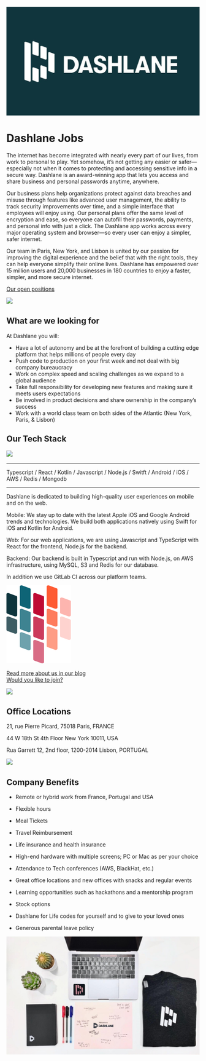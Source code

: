 ![](/images/logo.jpeg)


Dashlane Jobs
=============

The internet has become integrated with nearly every part of our lives, from work to personal to play. Yet somehow, it’s not getting any easier or safer—especially not when it comes to protecting and accessing sensitive info in a secure way. Dashlane is an award-winning app that lets you access and share business and personal passwords anytime, anywhere.

Our business plans help organizations protect against data breaches and misuse through features like advanced user management, the ability to track security improvements over time, and a simple interface that employees will enjoy using. Our personal plans offer the same level of encryption and ease, so everyone can autofill their passwords, payments, and personal info with just a click. The Dashlane app works across every major operating system and browser—so every user can enjoy a simpler, safer internet.

Our team in Paris, New York, and Lisbon is united by our passion for improving the digital experience and the belief that with the right tools, they can help everyone simplify their online lives. Dashlane has empowered over 15 million users and 20,000 businesses in 180 countries to enjoy a faster, simpler, and more secure internet.

[Our open positions](https://www.dashlane.com/about/careers) 

![](https://github.com/Dashlane/we-are-hiring/blob/master/images/team_working.png)

What are we looking for
-------------
At Dashlane you will:
- Have a lot of autonomy and be at the forefront of building a cutting edge platform that helps millions of people every day
- Push code to production on your first week and not deal with big company bureaucracy
- Work on complex speed and scaling challenges as we expand to a global audience
- Take full responsibility for developing new features and making sure it meets users expectations
- Be involved in product decisions and share ownership in the company’s success
- Work with a world class team on both sides of the Atlantic (New York, Paris, & Lisbon)



Our Tech Stack
--------------
![](https://github.com/Dashlane/we-are-hiring/blob/master/images/dev_working.jpeg)
- - - - - - - -
Typescript / React / Kotlin / Javascript / Node.js / Switft / Android / iOS / AWS / Redis / Mongodb
- - - - -


Dashlane is dedicated to building high-quality user experiences on mobile and on the web.

Mobile: We stay up to date with the latest Apple iOS and Google Android trends and technologies. We build both applications natively using Swift for iOS and Kotlin for Android.

Web: For our web applications, we are using Javascript and TypeScript with React for the frontend, Node.js for the backend.

Backend: Our backend is built in Typescript and run with Node.js, on AWS infrastructure, using MySQL, S3 and Redis for our database.

In addition we use GitLab CI across our platform teams.

![](https://github.com/Dashlane/we-are-hiring/blob/master/images/dashlove.png)

[Read more about us in our blog](https://blog.dashlane.com/category/engineering/)           
[Would you like to join?](https://www.dashlane.com/about/careers)

![](https://github.com/Dashlane/we-are-hiring/blob/master/images/team_chat.png)

Office Locations
------------------

21, rue Pierre Picard, 75018 Paris, FRANCE

44 W 18th St 4th Floor New York 10011, USA

Rua Garrett 12, 2nd floor, 1200-2014 Lisbon, PORTUGAL

![](https://github.com/Dashlane/we-are-hiring/blob/master/images/baby.png)

Company Benefits 
------------------
- Remote or hybrid work from France, Portugal and USA

- Flexible hours

- Meal Tickets

- Travel Reimbursement

- Life insurance and health insurance

- High-end hardware with multiple screens; PC or Mac as per your choice

- Attendance to Tech conferences (AWS, BlackHat, etc.)

- Great office locations and new offices with snacks and regular events

- Learning opportunities such as hackathons and a mentorship program

- Stock options

- Dashlane for Life codes for yourself and to give to your loved ones

- Generous parental leave policy

![](https://github.com/Dashlane/we-are-hiring/blob/master/images/first_day_package.jpeg)

